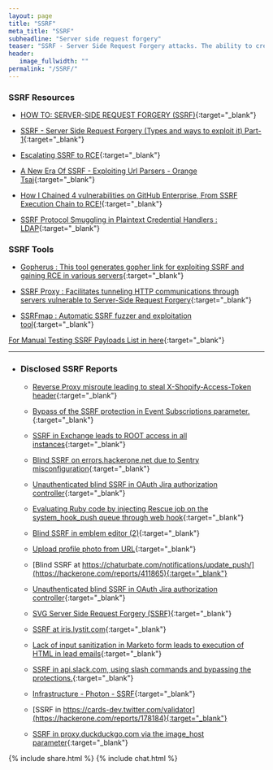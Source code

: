 ```yaml
---
layout: page
title: "SSRF"
meta_title: "SSRF"
subheadline: "Server side request forgery"
teaser: "SSRF - Server Side Request Forgery attacks. The ability to create requests from the vulnerable server to intra/internet. Using a protocol supported by available URI schemas, you can communicate with services running on other protocols. Here we collect the various options and examples (exploits) of such interaction."
header:
   image_fullwidth: ""
permalink: "/SSRF/"
---
```


### SSRF Resources

* [HOW TO: SERVER-SIDE REQUEST FORGERY (SSRF)](https://www.hackerone.com/blog-How-To-Server-Side-Request-Forgery-SSRF){:target="_blank"}
		
* [SSRF - Server Side Request Forgery (Types and ways to exploit it) Part-1](https://medium.com/@madrobot/ssrf-server-side-request-forgery-types-and-ways-to-exploit-it-part-1-29d034c27978){:target="_blank"}
		
* [Escalating SSRF to RCE](https://generaleg0x01.com/2019/03/10/escalating-ssrf-to-rce/){:target="_blank"}
		
* [A New Era Of SSRF - Exploiting Url Parsers - Orange Tsai](https://www.youtube.com/watch?v=D1S-G8rJrEk){:target="_blank"}

* [How I Chained 4 vulnerabilities on GitHub Enterprise, From SSRF Execution Chain to RCE!](http://blog.orange.tw/2017/07/how-i-chained-4-vulnerabilities-on.html){:target="_blank"}

* [SSRF Protocol Smuggling in Plaintext Credential Handlers : LDAP](https://www.silentrobots.com/blog/2019/02/06/ssrf-protocol-smuggling-in-plaintext-credential-handlers-ldap/){:target="_blank"}

### SSRF Tools

* [Gopherus : This tool generates gopher link for exploiting SSRF and gaining RCE in various servers](https://github.com/tarunkant/Gopherus){:target="_blank"}

* [SSRF Proxy : Facilitates tunneling HTTP communications through servers vulnerable to Server-Side Request Forgery](https://github.com/bcoles/ssrf_proxy){:target="_blank"}

* [SSRFmap : Automatic SSRF fuzzer and exploitation tool](https://github.com/bcoles/ssrf_proxy){:target="_blank"}

[For Manual Testing SSRF Payloads List in here](https://github.com/swisskyrepo/PayloadsAllTheThings/tree/master/Server%20Side%20Request%20Forgery){:target="_blank"}

***

* ### Disclosed SSRF Reports
		
	* [Reverse Proxy misroute leading to steal X-Shopify-Access-Token header](https://hackerone.com/reports/429617){:target="_blank"}
		
	* [Bypass of the SSRF protection in Event Subscriptions parameter.](https://hackerone.com/reports/386292){:target="_blank"}
		
	* [SSRF in Exchange leads to ROOT access in all instances](https://hackerone.com/reports/341876){:target="_blank"}
		
	* [Blind SSRF on errors.hackerone.net due to Sentry misconfiguration](https://hackerone.com/reports/374737){:target="_blank"}
		
	* [Unauthenticated blind SSRF in OAuth Jira authorization controller](https://hackerone.com/reports/398799){:target="_blank"}
	
	* [Evaluating Ruby code by injecting Rescue job on the system_hook_push queue through web hook](https://hackerone.com/reports/299473){:target="_blank"}
		
	* [Blind SSRF in emblem editor (2)](https://hackerone.com/reports/265050){:target="_blank"}
		
	* [Upload profile photo from URL](https://hackerone.com/reports/713){:target="_blank"}
		
	* [Blind SSRF at https://chaturbate.com/notifications/update_push/](https://hackerone.com/reports/411865){:target="_blank"}
		
	* [Unauthenticated blind SSRF in OAuth Jira authorization controller](https://hackerone.com/reports/398799){:target="_blank"}
		
	* [SVG Server Side Request Forgery (SSRF)](https://hackerone.com/reports/223203){:target="_blank"}
	
	* [SSRF at iris.lystit.com](https://hackerone.com/reports/206894){:target="_blank"}
		
	* [Lack of input sanitization in Marketo form leads to execution of HTML in lead emails](https://hackerone.com/reports/220009){:target="_blank"}
		
	* [SSRF in api.slack.com, using slash commands and bypassing the protections.](https://hackerone.com/reports/381129){:target="_blank"}
		
	* [Infrastructure - Photon - SSRF](https://hackerone.com/reports/204513){:target="_blank"}
		
	* [SSRF in https://cards-dev.twitter.com/validator](https://hackerone.com/reports/178184){:target="_blank"}
		
	* [SSRF in proxy.duckduckgo.com via the image_host parameter](https://hackerone.com/reports/358119){:target="_blank"}

{% include share.html %}
{% include chat.html %}